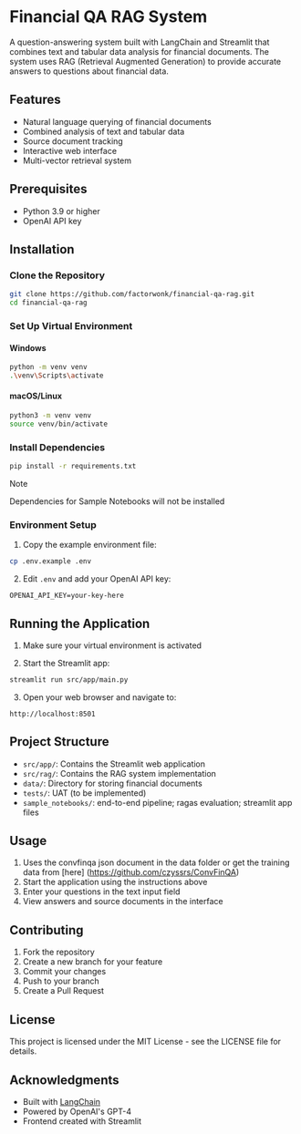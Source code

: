 # Financial QA RAG System

A question-answering system built with LangChain and Streamlit that combines text and tabular data analysis for financial documents. The system uses RAG (Retrieval Augmented Generation) to provide accurate answers to questions about financial data.

## Features

- Natural language querying of financial documents
- Combined analysis of text and tabular data
- Source document tracking
- Interactive web interface
- Multi-vector retrieval system

## Prerequisites

- Python 3.9 or higher
- OpenAI API key

## Installation

### Clone the Repository

```bash
git clone https://github.com/factorwonk/financial-qa-rag.git
cd financial-qa-rag
```

### Set Up Virtual Environment

#### Windows
```bash
python -m venv venv
.\venv\Scripts\activate
```

#### macOS/Linux
```bash
python3 -m venv venv
source venv/bin/activate
```

### Install Dependencies

```bash
pip install -r requirements.txt
```

>[!NOTE] 
> Dependencies for Sample Notebooks will not be installed

### Environment Setup

1. Copy the example environment file:
```bash
cp .env.example .env
```

2. Edit `.env` and add your OpenAI API key:
```
OPENAI_API_KEY=your-key-here
```

## Running the Application

1. Make sure your virtual environment is activated

2. Start the Streamlit app:
```bash
streamlit run src/app/main.py
```

3. Open your web browser and navigate to:
```
http://localhost:8501
```

## Project Structure

- `src/app/`: Contains the Streamlit web application
- `src/rag/`: Contains the RAG system implementation
- `data/`: Directory for storing financial documents
- `tests/`: UAT (to be implemented)
- `sample_notebooks/`: end-to-end pipeline; ragas evaluation; streamlit app files

## Usage

1. Uses the convfinqa json document in the data folder or get the training data from [here] (https://github.com/czyssrs/ConvFinQA)
2. Start the application using the instructions above
3. Enter your questions in the text input field
4. View answers and source documents in the interface

## Contributing

1. Fork the repository
2. Create a new branch for your feature
3. Commit your changes
4. Push to your branch
5. Create a Pull Request

## License

This project is licensed under the MIT License - see the LICENSE file for details.

## Acknowledgments

- Built with [LangChain](https://github.com/hwchase17/langchain)
- Powered by OpenAI's GPT-4
- Frontend created with Streamlit